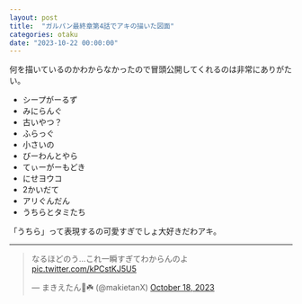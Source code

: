 ```yaml
---
layout: post
title:  "ガルパン最終章第4話でアキの描いた図面"
categories: otaku
date: "2023-10-22 00:00:00"
---
```


何を描いているのかわからなかったので冒頭公開してくれるのは非常にありがたい。

- シープがーるず
- みにらんぐ
- 古いやつ？
- ふらっぐ
- 小さいの
- びーわんとやら
- てぃーがーもどき
- にせヨウコ
- 2かいだて
- アリぐんだん
- うちらとタミたち


「うちら」って表現するの可愛すぎでしょ大好きだわアキ。

---

<blockquote class="twitter-tweet tw-align-center"><p lang="ja" dir="ltr">なるほどのう...これ一瞬すぎてわからんのよ <a href="https://t.co/kPCstKJ5U5">pic.twitter.com/kPCstKJ5U5</a></p>&mdash; まきえたん🥦☘️ (@makietanX) <a href="https://twitter.com/makietanX/status/1714507057418870991?ref_src=twsrc%5Etfw">October 18, 2023</a></blockquote> <script async src="https://platform.twitter.com/widgets.js" charset="utf-8"></script>
